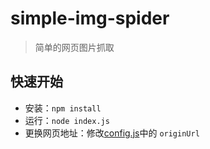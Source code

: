 # simple-img-spider
> 简单的网页图片抓取

## 快速开始

* 安装：`npm install`
* 运行：`node index.js`
* 更换网页地址：修改[config.js](https://github.com/skyinJune/simple-img-spider/blob/master/config.js)中的 `originUrl`

